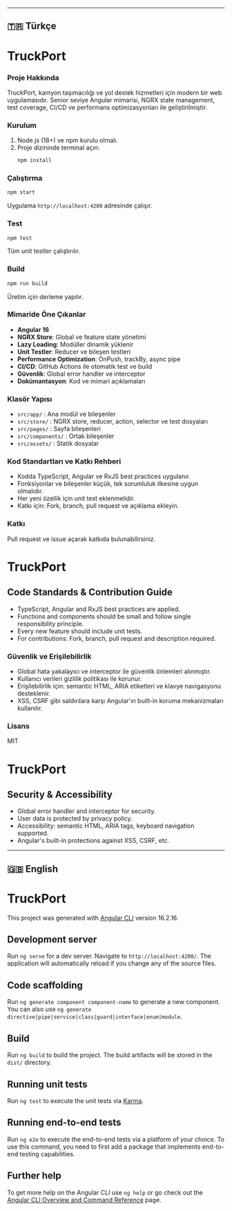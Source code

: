 
---
## 🇹🇷 Türkçe

# TruckPort

### Proje Hakkında
TruckPort, kamyon taşımacılığı ve yol destek hizmetleri için modern bir web uygulamasıdır. Senior seviye Angular mimarisi, NGRX state management, test coverage, CI/CD ve performans optimizasyonları ile geliştirilmiştir.

### Kurulum
1. Node.js (18+) ve npm kurulu olmalı.
2. Proje dizininde terminal açın:
   ```bash
   npm install
   ```

### Çalıştırma
```bash
npm start
```
Uygulama `http://localhost:4200` adresinde çalışır.

### Test
```bash
npm test
```
Tüm unit testler çalıştırılır.

### Build
```bash
npm run build
```
Üretim için derleme yapılır.

### Mimaride Öne Çıkanlar
- **Angular 16**
- **NGRX Store**: Global ve feature state yönetimi
- **Lazy Loading**: Modüller dinamik yüklenir
- **Unit Testler**: Reducer ve bileşen testleri
- **Performance Optimization**: OnPush, trackBy, async pipe
- **CI/CD**: GitHub Actions ile otomatik test ve build
- **Güvenlik**: Global error handler ve interceptor
- **Dokümantasyon**: Kod ve mimari açıklamaları

### Klasör Yapısı
- `src/app/` : Ana modül ve bileşenler
- `src/store/` : NGRX store, reducer, action, selector ve test dosyaları
- `src/pages/` : Sayfa bileşenleri
- `src/components/` : Ortak bileşenler
- `src/assets/` : Statik dosyalar


### Kod Standartları ve Katkı Rehberi
- Kodda TypeScript, Angular ve RxJS best practices uygulanır.
- Fonksiyonlar ve bileşenler küçük, tek sorumluluk ilkesine uygun olmalıdır.
- Her yeni özellik için unit test eklenmelidir.
- Katkı için: Fork, branch, pull request ve açıklama ekleyin.

### Katkı
Pull request ve issue açarak katkıda bulunabilirsiniz.
# TruckPort

## Code Standards & Contribution Guide
- TypeScript, Angular and RxJS best practices are applied.
- Functions and components should be small and follow single responsibility principle.
- Every new feature should include unit tests.
- For contributions: Fork, branch, pull request and description required.


### Güvenlik ve Erişilebilirlik
- Global hata yakalayıcı ve interceptor ile güvenlik önlemleri alınmıştır.
- Kullanıcı verileri gizlilik politikası ile korunur.
- Erişilebilirlik için: semantic HTML, ARIA etiketleri ve klavye navigasyonu desteklenir.
- XSS, CSRF gibi saldırılara karşı Angular'ın built-in koruma mekanizmaları kullanılır.

### Lisans
MIT
# TruckPort

## Security & Accessibility
- Global error handler and interceptor for security.
- User data is protected by privacy policy.
- Accessibility: semantic HTML, ARIA tags, keyboard navigation supported.
- Angular's built-in protections against XSS, CSRF, etc.

---
## 🇬🇧 English

# TruckPort

This project was generated with [Angular CLI](https://github.com/angular/angular-cli) version 16.2.16.

## Development server
Run `ng serve` for a dev server. Navigate to `http://localhost:4200/`. The application will automatically reload if you change any of the source files.

## Code scaffolding
Run `ng generate component component-name` to generate a new component. You can also use `ng generate directive|pipe|service|class|guard|interface|enum|module`.

## Build
Run `ng build` to build the project. The build artifacts will be stored in the `dist/` directory.

## Running unit tests
Run `ng test` to execute the unit tests via [Karma](https://karma-runner.github.io).

## Running end-to-end tests
Run `ng e2e` to execute the end-to-end tests via a platform of your choice. To use this command, you need to first add a package that implements end-to-end testing capabilities.

## Further help
To get more help on the Angular CLI use `ng help` or go check out the [Angular CLI Overview and Command Reference](https://angular.io/cli) page.

